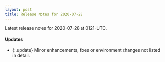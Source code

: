 ```yaml
---
layout: post
title: Release Notes for 2020-07-28
---
```


Latest release notes for 2020-07-28 at 0121-UTC.

<div class='updates' markdown='1'>

#### Updates

- {:.update} Minor enhancements, fixes or environment changes not listed in detail.

</div>


